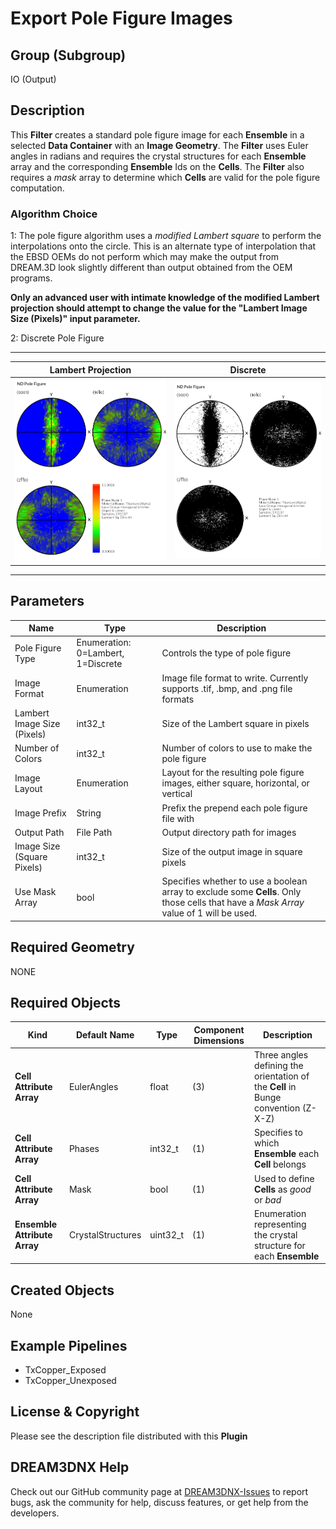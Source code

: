 # Export Pole Figure Images

## Group (Subgroup)

IO (Output)

## Description

This **Filter** creates a standard pole figure image for each **Ensemble** in a selected **Data Container** with an **Image Geometry**. The **Filter** uses Euler angles in radians and requires the crystal structures for each **Ensemble** array and the corresponding **Ensemble** Ids on the **Cells**. The **Filter** also requires a *mask* array to determine which **Cells** are valid for the pole figure computation.

### Algorithm Choice ###
1: The pole figure algorithm uses a *modified Lambert square* to perform the interpolations onto the circle. This is an alternate type of interpolation that the EBSD OEMs do not perform which may make the output from DREAM.3D look slightly different than output obtained from the OEM programs.

**Only an advanced user with intimate knowledge of the modified Lambert projection should attempt to change the value for the "Lambert Image Size (Pixels)" input parameter.**

2: Discrete Pole Figure

-----

| Lambert Projection | Discrete |
|-----|--------|
| ![Example Pole Figure Using Square Layout](Images/PoleFigure_Example.png) | ![Example Pole Figure Using Square Layout](Images/Pole_Figure_Discrete_Example.png) |

-----

## Parameters

| Name | Type | Description |
|------|------| ----------- |
| Pole Figure Type | Enumeration: 0=Lambert, 1=Discrete | Controls the type of pole figure |
| Image Format | Enumeration | Image file format to write. Currently supports .tif, .bmp, and .png file formats |
| Lambert Image Size (Pixels) | int32_t | Size of the Lambert square in pixels |
| Number of Colors | int32_t | Number of colors to use to make the pole figure |
| Image Layout | Enumeration | Layout for the resulting pole figure images, either square, horizontal, or vertical |
| Image Prefix | String | Prefix the prepend each pole figure file with |
| Output Path | File Path | Output directory path for images |
| Image Size (Square Pixels) | int32_t | Size of the output image in square pixels |
| Use Mask Array | bool | Specifies whether to use a boolean array to exclude some **Cells**. Only those cells that have a *Mask Array* value of 1 will be used. |

## Required Geometry

NONE

## Required Objects

| Kind | Default Name | Type | Component Dimensions | Description |
|------|--------------|------|----------------------|-------------|
| **Cell Attribute Array** | EulerAngles | float | (3)  | Three angles defining the orientation of the **Cell** in Bunge convention (Z-X-Z) |
| **Cell Attribute Array** | Phases | int32_t | (1) | Specifies to which **Ensemble** each **Cell** belongs |
| **Cell Attribute Array** | Mask | bool | (1) | Used to define **Cells** as *good* or *bad* |
| **Ensemble Attribute Array** | CrystalStructures | uint32_t | (1) | Enumeration representing the crystal structure for each **Ensemble** |

## Created Objects

None


## Example Pipelines

+ TxCopper_Exposed
+ TxCopper_Unexposed

## License & Copyright

Please see the description file distributed with this **Plugin**

## DREAM3DNX Help

Check out our GitHub community page at [DREAM3DNX-Issues](https://github.com/BlueQuartzSoftware/DREAM3DNX-Issues) to report bugs, ask the community for help, discuss features, or get help from the developers.
